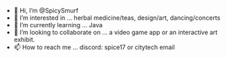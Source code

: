 - 👋 Hi, I’m @SpicySmurf
- 👀 I’m interested in ... herbal medicine/teas, design/art, dancing/concerts
- 🌱 I’m currently learning ... Java
- 💞️ I’m looking to collaborate on ... a video game app or an interactive art exhibit.
- 📫 How to reach me ... discord: spice17 or citytech email

<!---
SpicySmurf/SpicySmurf is a ✨ special ✨ repository because its `README.md` (this file) appears on your GitHub profile.
You can click the Preview link to take a look at your changes.
--->
